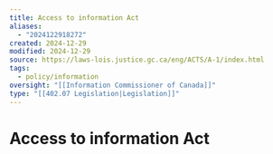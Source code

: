 ```yaml
---
title: Access to information Act
aliases:
  - "2024122918272"
created: 2024-12-29
modified: 2024-12-29
source: https://laws-lois.justice.gc.ca/eng/ACTS/A-1/index.html
tags:
  - policy/information
oversight: "[[Information Commissioner of Canada]]"
type: "[[402.07 Legislation|Legislation]]"
---
```

# Access to information Act
